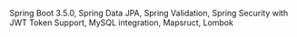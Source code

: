 Spring Boot 3.5.0, Spring Data JPA, Spring Validation, Spring Security with JWT Token Support, MySQL integration, Mapsruct, Lombok

